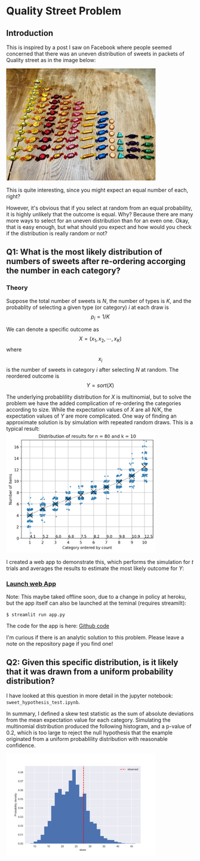 <script src="https://cdn.mathjax.org/mathjax/latest/MathJax.js?config=TeX-AMS-MML_HTMLorMML" type="text/javascript"></script>

# Quality Street Problem

## Introduction
This is inspired by a post I saw on Facebook where people seemed concerned that there was an uneven distribution of sweets in packets of Quality street as in the image below:

<img src="Sweet_selection.jpg" width="400">

This is quite interesting, since you might expect an equal number of each, right?

However, it's obvious that if you select at random from an equal probability, it is highly unlikely that the outcome is equal. Why? Because there are many more ways to select for an uneven distribution than for an even one. Okay, that is easy enough, but what should you expect and how would you check if the distribution is really random or not?  


## Q1: What is the most likely distribution of numbers of sweets after re-ordering accorging the number in each category?

### Theory
Suppose the total number of sweets is *N*, the number of types is *K*, and the probablity of selecting a given type (or category) *i* at each draw is 
$$p_i = 1/K$$

We can denote a specific outcome as
$$X = (x_1, x_2, \cdots, x_K)$$
where $$x_i$$ is the number of sweets in category *i* after selecting *N* at random.  The reordered outcome is
$$Y = sort(X)$$

The underlying probablility distribution for *X* is multinomial, but to solve the problem we have the added complication of re-ordering the categories according to size. While the expectation values of *X* are all *N/K*, the expectation values of *Y* are more complicated.
One way of finding an approximate solution is by simulation with repeated random draws. This is a typical result:  
<img src="Simulation_result.png" width="400" />

I created a web app to demonstrate this, which performs the simulation for *t* trials and averages the results to estimate the most likely outcome for *Y*:

### [Launch web App](https://mysterious-falls-98860.herokuapp.com/)
Note: This maybe taked offline soon, due to a change in policy at heroku, but the app itself can also be launched at the teminal (requires streamilt):

```
$ streamlit run app.py
```

The code for the app is here: [Github code](https://github.com/stuarthaze/Quality_Street)

I'm curious if there is an analytic solution to this problem. Please leave a note on the repository page if you find one!

## Q2: Given this specific distribution, is it likely that it was drawn from a uniform probability distribution?

I have looked at this question in more detail in the jupyter notebook: `sweet_hypothesis_test.ipynb`.  

In summary, I defined a skew test statistic as the sum of absolute deviations from the mean expectation value for each category. Simulating the multinomial distribution produced the following histogram, and a p-value of 0.2, which is too large to reject the null hypothesis that the example originated from a uniform probablility distribution with reasonable confidence.

<img src="skew_probability.png" width="400" />